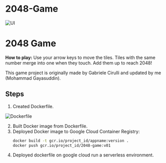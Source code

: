 # 2048-Game
![UI](https://drive.google.com/uc?export=view&id=1XW0X_olGbta7Ft0sWifZ0zBOLgP9VdcS)

# 2048 Game

**How to play:** Use your arrow keys to move the tiles. Tiles with the same number merge into one when they touch. Add them up to reach 2048!

This game project is originally made by Gabriele Cirulli and updated by me (Mohammad Gayasuddin).

## Steps

1. Created Dockerfile.

![Dockerfile](https://drive.google.com/uc?export=view&id=1caN8vEyLRgZZGlUUmV-ifUb8HjjuBnHQ)


2. Built Docker image from Dockerfile.
3. Deployed Docker image to Google Cloud Container Registry:
   ```bash
   docker build -t gcr.io/project_id/appname:version .
   docker push gcr.io/project_id/2048-game:v01
4. Deployed dockerfile on google cloud run  a serverless environment.
